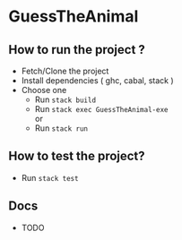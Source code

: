 # GuessTheAnimal
## How to run the project ?
 - Fetch/Clone the project  
 - Install dependencies ( ghc, cabal, stack ) 
 - Choose one   
   - Run `stack build`
   - Run `stack exec GuessTheAnimal-exe`  
   or 
   - Run `stack run`  
## How to test the project? 
 -  Run `stack test`
 ## Docs  
 - TODO
